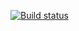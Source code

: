[![Build status](https://ci.appveyor.com/api/projects/status/1tkgyif7a1whcnbf?svg=true)](https://ci.appveyor.com/project/DimkaIscariah/apici)